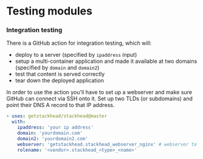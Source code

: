 # Testing modules

### Integration testing

There is a GitHub action for integration testing, which will:

* deploy to a server \(specified by `ipaddress` input\)
* setup a multi-container application and made it available at two domains \(specified by `domain` and `domain2`\)
* test that content is served correctly
* tear down the deployed application

In order to use the action you'll have to set up a webserver and make sure GitHub can connect via SSH onto it. Set up two TLDs \(or subdomains\) and point their DNS A record to that IP address.

```yaml
- uses: getstackhead/stackhead@master
  with:
    ipaddress: 'your ip address'
    domain: 'yourdomain.com'
    domain2: 'yourdomain2.com'
    webserver: 'getstackhead.stackhead_webserver_nginx' # webserver to use (make sure to install it)
    rolename: '<vendor>.stackhead_<type>_<name>'
```

